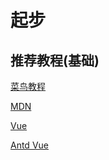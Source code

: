 # 起步

## 推荐教程(基础)

[菜鸟教程](https://www.runoob.com/)

[MDN](https://developer.mozilla.org/zh-CN/docs/Web)

[Vue](https://cn.vuejs.org/) 

[Antd Vue](https://www.antdv.com/docs/vue/introduce-cn)

